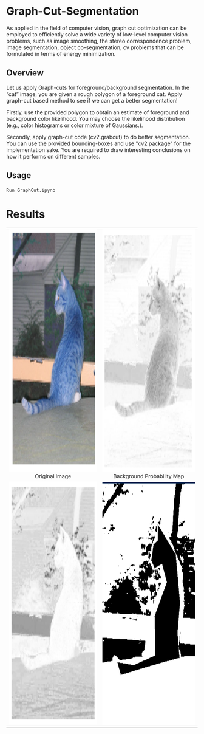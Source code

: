 # Graph-Cut-Segmentation
As applied in the field of computer vision, graph cut optimization can be employed to efficiently solve a wide variety of low-level computer vision problems, such as image smoothing, the stereo correspondence problem, image segmentation, object co-segmentation, cv problems that can be formulated in terms of energy minimization. 

## Overview

Let us apply Graph-cuts for foreground/background segmentation. In the “cat” image, you are given a rough polygon of a foreground cat. Apply graph-cut based method to see if we can get a better segmentation!

Firstly, use the provided polygon to obtain an estimate of foreground and background color likelihood. You may choose the likelihood distribution (e.g., color histograms or color mixture of Gaussians.).

Secondly, apply graph-cut code (cv2.grabcut) to do better segmentation. You can use the provided bounding-boxes and use "cv2 package" for the implementation sake. You are required to draw interesting conclusions on how it performs on different samples.

## Usage

```
Run GraphCut.ipynb
```

# Results

<table>
  <tr>
    <td> <img src="Results/og_img.png"  alt="1" width = 360px height = 640px ><center> Original Image </center></td>
    <td><img src="Results/bg_p_map.png" alt="2" width = 360px height = 640px> <center>Background Probability Map</center></td>
   </tr> 
   <tr>
      <td><img src="Results/fg_p_map.png" alt="3" width = 360px height = 640px></td>
      <td><img src="./Results/gauss.png" align="right" alt="4" width = 360px height = 640px>
  </td>
  </tr>
</table>


<!-- ![image](Results/og_img.png) <br>
Original Image
<br>
![image](Results/bg_p_map.png) <br>
Background Probability Map
<br>
![image](Results/fg_p_map.png) <br>
Foreground Probability Map
<br>
![image](Results/gauss.png) <br>
Gaussian Mixture Model
<br>
![image](Results/fg_mask.png) <br>
Foreground Mask
<br>
![image](Results/eg_r.png) <br>
Result -->




